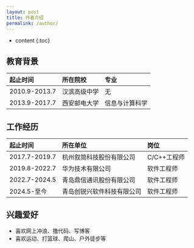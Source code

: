 ```yaml
---
layout: post
title: 作者介绍
permalink: /author/
---
```


* content
{:toc}


教育背景
----------------------------------------------------------------- 

| 起止时间   	 |  所在院校  | 专业  	        |
|:---------		 |:-------	 |:-------			|
| 2010.9-2013.7  |汉滨高级中学|  无				|
| 2013.9-2017.7  |西安邮电大学|  信息与计算科学   |


工作经历
----------------------------------------------------------------- 

| 起止时间   	 |  所在单位  			| 岗位			|
|:-------	     |:-------	 			|:-------		|
| 2017.7-2019.7  |杭州叙简科技股份有限公司|  C/C++工程师	|
| 2019.8-2022.7  |华为技术有限公司		|  软件工程师    |
| 2022.7-2024.5  |青岛鼎信通讯股份有限公司	|  软件工程师    |
| 2024.5-至今    |青岛创锐兴软件科技有限公司	|  软件工程师    |


兴趣爱好
----------------------------------------------------------------- 
+ 喜欢网上冲浪、撸代码、写博客
+ 喜欢运动、打篮球、爬山、户外徒步等


